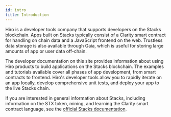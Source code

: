```yaml
---
id: intro
title: Introduction
---
```


Hiro is a developer tools company that supports developers on the Stacks blockchain. Apps built on Stacks typically consist of a Clarity smart contract for handling on chain data and a JavaScript frontend on the web. Trustless data storage is also available through Gaia, which is useful for storing large amounts of app or user data off-chain.

The developer documentation on this site provides information about using Hiro products to build applications on the Stacks blockchain. The examples and tutorials available cover all phases of app development, from smart contracts to frontend. Hiro's developer tools allow you to rapidly iterate on an app locally, develop comprehensive unit tests, and deploy your app to the live Stacks chain.

If you are interested in general information about Stacks, including information on the STX token, mining, and learning the Clarity smart contract language, see the [official Stacks documentation](https://docs.stacks.co/).
